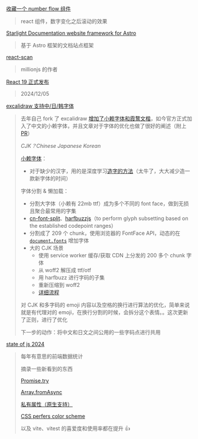 [收藏一个 number flow 组件](https://number-flow.barvian.me/)

> react 组件，数字变化之后滚动的效果

[Starlight Documentation website framework for Astro](https://github.com/withastro/starlight)

> 基于 Astro 框架的文档站点框架

[react-scan](https://github.com/aidenybai/react-scan)

> millionjs 的作者

[React 19 正式发布](https://react.dev/blog/2024/12/05/react-19)

> 2024/12/05

[excalidraw 支持中/日/韩字体](https://plus.excalidraw.com/blog/adding-hand-drawn-font-for-chinese-japanese-korean)

> 去年自己 fork 了 excalidraw [增加了小赖字体和霞鹜文楷](https://github.com/CoyoteWaltz/MarkdownNotes/blob/master/12project/excalidraw_with_font/index.md)，如今官方正式加入了中文的小赖字体，并且文章对于字体的优化也做了很好的阐述（附上 [PR](https://github.com/excalidraw/excalidraw/pull/8530)）
>
> _CJK？Chinese Japanese Korean_
>
> [小赖字体](https://github.com/lxgw/kose-font)：
>
> - 对于缺少的汉字，用的是深度学习[造字的方法](https://cjkfonts.io/blog/cjkfonts_allseto)（太牛了，大大减少造一款新字体的时间）
>
> 字体分割 & 懒加载：
>
> - 分割大字体（小赖有 22mb ttf）成为多个不同的 font face，做到无损且聚合最常用的字集
> - [cn-font-split](https://github.com/KonghaYao/cn-font-split)、[harfbuzzjs](https://github.com/harfbuzz/harfbuzzjs)（to perform glyph subsetting based on the established codepoint ranges）
> - 分割成了 209 个 chunk，使用浏览器的 FontFace API，动态的在 [`document.fonts`](https://developer.mozilla.org/en-US/docs/Web/API/Document/fonts) 增加字体
> - 大的 CJK 场景
>   - 使用 service worker 缓存/获取 CDN 上分发的 200 多个 chunk 字体
>   - 从 woff2 解压成 ttf/otf
>   - 用 harfbuzz 进行字码的子集
>   - 重新压缩到 woff2
>   - [详细流程](https://link.excalidraw.com/readonly/8FvNqNc1JwFYLEO1TX2e)
>
> 对 CJK 和多字码的 emoji 内容以及空格的换行进行算法的优化，简单来说就是有代理对的 emoji，在换行分割的时候，会拆分这个表情。。这次更新了正则，进行了优化
>
> 下一步的动作：将中文和日文之间公用的一些字码点进行共用

[state of js 2024](https://2024.stateofjs.com/en-US/features/)

> 每年有意思的前端数据统计
>
> 摘录一些新看到的东西
>
> [Promise.try](https://developer.mozilla.org/en-US/docs/Web/JavaScript/Reference/Global_Objects/Promise/try)
>
> [Array.fromAsync](https://developer.mozilla.org/en-US/docs/Web/JavaScript/Reference/Global_Objects/Array/fromAsync)
>
> [私有属性（原生支持）](https://developer.mozilla.org/en-US/docs/Web/JavaScript/Reference/Classes/Private_properties)
>
> [CSS perfers color scheme](https://developer.mozilla.org/zh-CN/docs/Web/CSS/@media/prefers-color-scheme)
>
> 以及 vite、vitest 的喜爱度和使用率都在提升 👍

